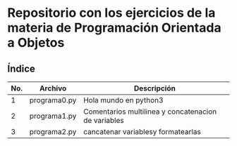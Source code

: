 # Repositorio con los ejercicios de la materia de Programación Orientada a Objetos

## Índice

|No.|Archivo|Descripción|
|--|--|--|
|1|programa0.py|Hola mundo en python3|
|2|programa1.py|Comentarios multilinea y concatenacion de variables|
|3|programa2.py|cancatenar variablesy formatearlas|
